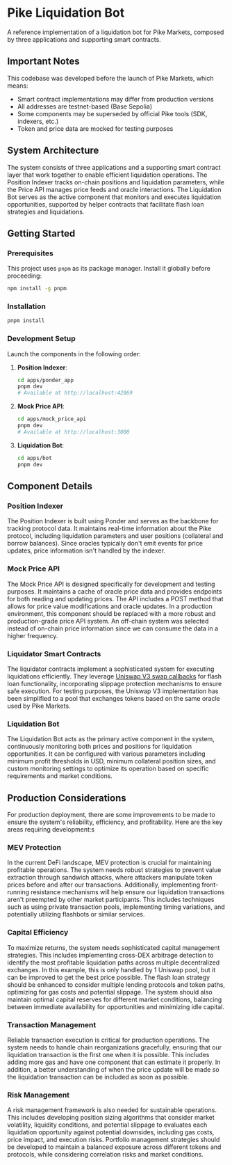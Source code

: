 # Pike Liquidation Bot

A reference implementation of a liquidation bot for Pike Markets, composed by three applications and supporting smart contracts.

## Important Notes

This codebase was developed before the launch of Pike Markets, which means:
- Smart contract implementations may differ from production versions
- All addresses are testnet-based (Base Sepolia)
- Some components may be superseded by official Pike tools (SDK, indexers, etc.)
- Token and price data are mocked for testing purposes

## System Architecture

The system consists of three applications and a supporting smart contract layer that work together to enable efficient liquidation operations. The Position Indexer tracks on-chain positions and liquidation parameters, while the Price API manages price feeds and oracle interactions. The Liquidation Bot serves as the active component that monitors and executes liquidation opportunities, supported by helper contracts that facilitate flash loan strategies and liquidations.

## Getting Started

### Prerequisites

This project uses `pnpm` as its package manager. Install it globally before proceeding:

```bash
npm install -g pnpm
```

### Installation

```bash
pnpm install
```

### Development Setup

Launch the components in the following order:

1. **Position Indexer**:
   ```bash
   cd apps/ponder_app
   pnpm dev
   # Available at http://localhost:42069
   ```

2. **Mock Price API**:
   ```bash
   cd apps/mock_price_api
   pnpm dev
   # Available at http://localhost:3000
   ```

3. **Liquidation Bot**:
   ```bash
   cd apps/bot
   pnpm dev
   ```

## Component Details

### Position Indexer

The Position Indexer is built using Ponder and serves as the backbone for tracking protocol data. It maintains real-time information about the Pike protocol, including liquidation parameters and user positions (collateral and borrow balances). Since oracles typically don't emit events for price updates, price information isn't handled by the indexer.

### Mock Price API

The Mock Price API is designed specifically for development and testing purposes. It maintains a cache of oracle price data and provides endpoints for both reading and updating prices. The API includes a POST method that allows for price value modifications and oracle updates. In a production environment, this component should be replaced with a more robust and production-grade price API system. An off-chain system was selected instead of on-chain price information since we can consume the data in a higher frequency.

### Liquidator Smart Contracts

The liquidator contracts implement a sophisticated system for executing liquidations efficiently. They leverage [Uniswap V3 swap callbacks](https://docs.uniswap.org/contracts/v3/reference/core/interfaces/callback/IUniswapV3SwapCallback) for flash loan functionality, incorporating slippage protection mechanisms to ensure safe execution. For testing purposes, the Uniswap V3 implementation has been simplified to a pool that exchanges tokens based on the same oracle used by Pike Markets.

### Liquidation Bot

The Liquidation Bot acts as the primary active component in the system, continuously monitoring both prices and positions for liquidation opportunities. It can be configured with various parameters including minimum profit thresholds in USD, minimum collateral position sizes, and custom monitoring settings to optimize its operation based on specific requirements and market conditions.

## Production Considerations

For production deployment, there are some improvements to be made to ensure the system's reliability, efficiency, and profitability. Here are the key areas requiring development:s

### MEV Protection

In the current DeFi landscape, MEV protection is crucial for maintaining profitable operations. The system needs robust strategies to prevent value extraction through sandwich attacks, where attackers manipulate token prices before and after our transactions. Additionally, implementing front-running resistance mechanisms will help ensure our liquidation transactions aren't preempted by other market participants. This includes techniques such as using private transaction pools, implementing timing variations, and potentially utilizing flashbots or similar services.

### Capital Efficiency

To maximize returns, the system needs sophisticated capital management strategies. This includes implementing cross-DEX arbitrage detection to identify the most profitable liquidation paths across multiple decentralized exchanges. In this example, this is only handled by 1 Uniswap pool, but it can be improved to get the best price possible. The flash loan strategy should be enhanced to consider multiple lending protocols and token paths, optimizing for gas costs and potential slippage. The system should also maintain optimal capital reserves for different market conditions, balancing between immediate availability for opportunities and minimizing idle capital.

### Transaction Management

Reliable transaction execution is critical for production operations. The system needs to handle chain reorganizations gracefully, ensuring that our liquidation transaction is the first one when it is possible. This includes adding more gas and have one component that can estimate it properly. In addition, a better understanding of when the price update will be made so the liquidation transaction can be included as soon as possible.

### Risk Management

A risk management framework is also needed for sustainable operations. This includes developing position sizing algorithms that consider market volatility, liquidity conditions, and potential slippage to evaluates each liquidation opportunity against potential downsides, including gas costs, price impact, and execution risks. Portfolio management strategies should be developed to maintain a balanced exposure across different tokens and protocols, while considering correlation risks and market conditions.
